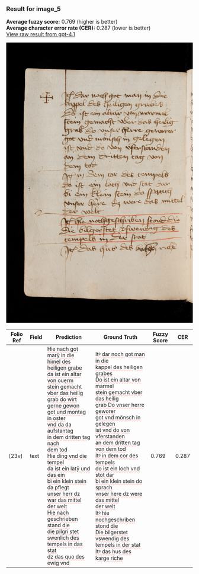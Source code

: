 ### Result for image_5
**Average fuzzy score:** 0.769 (higher is better)<br>**Average character error rate (CER):** 0.287 (lower is better)<br>[View raw result from gpt-4.1](https://github.com/RISE-UNIBAS/humanities_data_benchmark/blob/main/results/2025-10-28/T0273/request_T0273_image_5.json)

<img src="https://github.com/RISE-UNIBAS/humanities_data_benchmark/blob/main/benchmarks/medieval_manuscripts/images/image_5.jpg?raw=true" alt="image_5" width="800px">

<style>
.diff { text-decoration: underline; text-decoration-color: #ffcccc; text-decoration-style: wavy; }
</style>

| Folio Ref | Field | Prediction | Ground Truth | Fuzzy Score | CER |
|-----------|-------|------------|--------------|-------------|-----|
| [23v] | text | <span class="diff">Hie nach got marÿ in die<br> himel des heiligen grabe<br> da ist ein altar von o</span>u<span class="diff">erm<br> stein gemacht vber das heilig<br> grab do wirt gerne gewon<br> got und montag in oster<br> vnd da da aufstantag<br> in dem dritten tag nach<br> dem tod<br> Hie ding vnd die tempel<br> da ist ein latÿ und das ein<br> bi ein</span> k<span class="diff">lein stein da pflegt<br> unser herr dz war das mittel<br> der welt<br> Hie nach geschrieben stand die<br> die pilgri stet swenlich des<br> tempels in das stat<br> dz das quo des ewig vnd</span> | <span class="diff">Itꝰ dar noch got man in die<br> kappel des heiligen grabes<br> Do ist ein altar von marmel<br> stein gemacht vber das heilig<br> grab Do vnser herre geworer<br> got vnd mönsch in gelegen<br> ist vnd do von vferstanden<br> an dem dritten tag von dem tod<br> Itꝰ in dem cor des tempels<br> do ist ein loch vnd stot dar<br> bi ein klein stein do sprach<br> vnser here dz were das mittel<br> der welt<br> Itꝰ hie nochgeschriben stond die<br> Die bilgerstet vswendig des<br> tempels in der stat<br> Itꝰ das h</span>u<span class="diff">s des</span> k<span class="diff">arge riche</span> | 0.769 | 0.287 |
